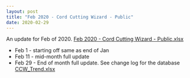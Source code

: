 ```yaml
---
layout: post
title: "Feb 2020 - Cord Cutting Wizard - Public"
date: 2020-02-29
---
```

<p>An update for Feb of 2020. <a href="/Feb 2020 - Cord Cutting Wizard - Public.xlsx">Feb 2020 - Cord Cutting Wizard - Public.xlsx</a>
  <p>
    <ul>
      <li>Feb 1 - starting off same as end of Jan
      <li>Feb 11 - mid-month full update
      <li>Feb 29 - End of month full update. See change log for the database <a href="/CCW_Trend.xlsx">CCW_Trend.xlsx</a>
